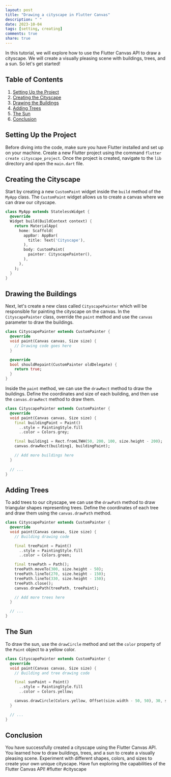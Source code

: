 ```yaml
---
layout: post
title: "Drawing a cityscape in Flutter Canvas"
description: " "
date: 2023-10-04
tags: [setting, creating]
comments: true
share: true
---
```


In this tutorial, we will explore how to use the Flutter Canvas API to draw a cityscape. We will create a visually pleasing scene with buildings, trees, and a sun. So let's get started!

## Table of Contents
1. [Setting Up the Project](#setting-up-the-project)
2. [Creating the Cityscape](#creating-the-cityscape)
3. [Drawing the Buildings](#drawing-the-buildings)
4. [Adding Trees](#adding-trees)
5. [The Sun](#the-sun)
6. [Conclusion](#conclusion)

## Setting Up the Project <a name="setting-up-the-project"></a>
Before diving into the code, make sure you have Flutter installed and set up on your machine. Create a new Flutter project using the command `flutter create cityscape_project`. Once the project is created, navigate to the `lib` directory and open the `main.dart` file.

## Creating the Cityscape <a name="creating-the-cityscape"></a>
Start by creating a new `CustomPaint` widget inside the `build` method of the `MyApp` class. The `CustomPaint` widget allows us to create a canvas where we can draw our cityscape.

```dart
class MyApp extends StatelessWidget {
  @override
  Widget build(BuildContext context) {
    return MaterialApp(
      home: Scaffold(
        appBar: AppBar(
          title: Text('Cityscape'),
        ),
        body: CustomPaint(
          painter: CityscapePainter(),
        ),
      ),
    );
  }
}
```

## Drawing the Buildings <a name="drawing-the-buildings"></a>
Next, let's create a new class called `CityscapePainter` which will be responsible for painting the cityscape on the canvas. In the `CityscapePainter` class, override the `paint` method and use the `canvas` parameter to draw the buildings.

```dart
class CityscapePainter extends CustomPainter {
  @override
  void paint(Canvas canvas, Size size) {
    // Drawing code goes here
  }

  @override
  bool shouldRepaint(CustomPainter oldDelegate) {
    return true;
  }
}
```

Inside the `paint` method, we can use the `drawRect` method to draw the buildings. Define the coordinates and size of each building, and then use the `canvas.drawRect` method to draw them.

```dart
class CityscapePainter extends CustomPainter {
  @override
  void paint(Canvas canvas, Size size) {
    final buildingPaint = Paint()
      ..style = PaintingStyle.fill
      ..color = Colors.grey;

    final building1 = Rect.fromLTWH(50, 200, 100, size.height - 200);
    canvas.drawRect(building1, buildingPaint);

    // Add more buildings here
  }
  
  // ...
}
```

## Adding Trees <a name="adding-trees"></a>
To add trees to our cityscape, we can use the `drawPath` method to draw triangular shapes representing trees. Define the coordinates of each tree and draw them using the `canvas.drawPath` method.

```dart
class CityscapePainter extends CustomPainter {
  @override
  void paint(Canvas canvas, Size size) {
    // Building drawing code

    final treePaint = Paint()
      ..style = PaintingStyle.fill
      ..color = Colors.green;

    final treePath = Path();
    treePath.moveTo(300, size.height - 50);
    treePath.lineTo(270, size.height - 150);
    treePath.lineTo(330, size.height - 150);
    treePath.close();
    canvas.drawPath(treePath, treePaint);

    // Add more trees here
  }

  // ...
}
```

## The Sun <a name="the-sun"></a>
To draw the sun, use the `drawCircle` method and set the `color` property of the `Paint` object to a yellow color.

```dart
class CityscapePainter extends CustomPainter {
  @override
  void paint(Canvas canvas, Size size) {
    // Building and tree drawing code

    final sunPaint = Paint()
      ..style = PaintingStyle.fill
      ..color = Colors.yellow;

    canvas.drawCircle(Colors.yellow, Offset(size.width - 50, 50), 30, sunPaint);
  }

  // ...
}
```

## Conclusion <a name="conclusion"></a>
You have successfully created a cityscape using the Flutter Canvas API. You learned how to draw buildings, trees, and a sun to create a visually pleasing scene. Experiment with different shapes, colors, and sizes to create your own unique cityscape. Have fun exploring the capabilities of the Flutter Canvas API! #flutter #cityscape